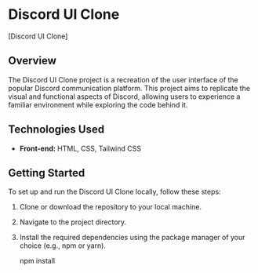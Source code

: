 # Discord UI Clone

[Discord UI Clone]

## Overview

The Discord UI Clone project is a recreation of the user interface of the popular Discord communication platform. This project aims to replicate the visual and functional aspects of Discord, allowing users to experience a familiar environment while exploring the code behind it.

## Technologies Used

- **Front-end:** HTML, CSS,  Tailwind CSS

## Getting Started

To set up and run the Discord UI Clone locally, follow these steps:

1. Clone or download the repository to your local machine.
2. Navigate to the project directory.
3. Install the required dependencies using the package manager of your choice (e.g., npm or yarn).

   
   npm install
   
